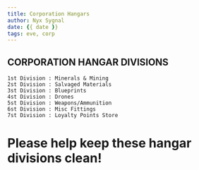 ```yaml
---
title: Corporation Hangars
author: Nyx Sygnal
date: {{ date }}
tags: eve, corp
---
```

## CORPORATION HANGAR DIVISIONS

```
1st Division : Minerals & Mining
2st Division : Salvaged Materials
3st Division : Blueprints
4st Division : Drones
5st Division : Weapons/Ammunition
6st Division : Misc Fittings
7st Division : Loyalty Points Store
```

# Please help keep these hangar divisions clean!